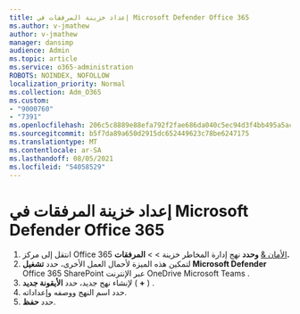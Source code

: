 ```yaml
---
title: إعداد خزينة المرفقات في Microsoft Defender Office 365
ms.author: v-jmathew
author: v-jmathew
manager: dansimp
audience: Admin
ms.topic: article
ms.service: o365-administration
ROBOTS: NOINDEX, NOFOLLOW
localization_priority: Normal
ms.collection: Adm_O365
ms.custom:
- "9000760"
- "7391"
ms.openlocfilehash: 206c5c8889e88efa792f2fae686da040c5ec94d3f4bb495a5ac5cca59e455e64
ms.sourcegitcommit: b5f7da89a650d2915dc652449623c78be6247175
ms.translationtype: MT
ms.contentlocale: ar-SA
ms.lasthandoff: 08/05/2021
ms.locfileid: "54058529"
---
```

# <a name="set-up-safe-attachment-policies-in-microsoft-defender-for-office-365"></a>إعداد خزينة المرفقات في Microsoft Defender Office 365

1. انتقل إلى مركز Office 365 [الأمان &](https://go.microsoft.com/fwlink/p/?linkid=2077143) **وحدد** نهج إدارة المخاطر خزينة  >    >  **المرفقات.**
2. لتمكين هذه الميزة لأحمال العمل الأخرى، حدد **تشغيل Microsoft Defender** Office 365 SharePoint عبر الإنترنت OneDrive Microsoft Teams .
3. لإنشاء نهج جديد، حدد **الأيقونة جديد** ( **+** ) .
4. حدد اسم النهج ووصفه وإعداداته.
5. حدد **حفظ**.
